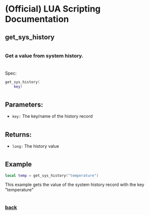 
# (Official) LUA Scripting Documentation

## get_sys_history
#
### Get a value from system history.
#
Spec:
```lua
get_sys_history(
	key)
```
#
## Parameters:
- `key:` The key/name of the history record
#  

## Returns:
- `long:` The history value
#
## Example
```lua
local temp = get_sys_history("temperature")
```
This example gets the value of the system history record with the key "temperature"
#
### [back](../history)
